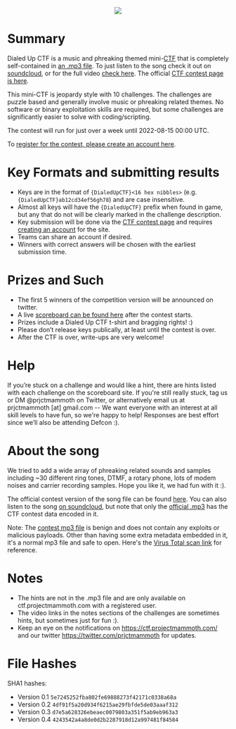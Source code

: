 <p align="center">
<img src="https://projectmammoth.com/images/dialed-up-ctf-ascii-banner.png">
</p>

# Summary
Dialed Up CTF is a music and phreaking themed mini-[CTF](https://ctfd.io/whats-a-ctf/)
that is completely self-contained in [an .mp3 file](https://github.com/project-mammoth/dialed-up-ctf/raw/main/Dialed%20Up%20CTF.mp3).
To just listen to the song check it out on [soundcloud](https://soundcloud.com/projectmammoth/dialed-up),
or for the full video [check here](https://www.youtube.com/watch?v=euMZYqDG4Sc).
The official [CTF contest page is here](https://ctf.projectmammoth.com).

This mini-CTF is jeopardy style with 10 challenges.  The challenges are puzzle
based and generally involve music or phreaking related themes.  No software or
binary exploitation skills are required, but some challenges are significantly
easier to solve with coding/scripting.

The contest will run for just over a week until 2022-08-15 00:00 UTC.

To [register for the contest, please create an account here](https://dialed-up.ctfd.io/register).

# Key Formats and submitting results
* Keys are in the format of `{DialedUpCTF}<16 hex nibbles>` (e.g.
  `{DialedUpCTF}ab12cd34ef56gh78`) and are case insensitive.
* Almost all keys will have the `{DialedUpCTF}` prefix when found in
  game, but any that do not will be clearly marked in the challenge description.
* Key submission will be done via the [CTF contest page](https://dialed-up.ctfd.io)
  and requires [creating an account](https://dialed-up.ctfd.io/register) for the site.
* Teams can share an account if desired.
* Winners with correct answers will be chosen with the earliest submission time.

# Prizes and Such
* The first 5 winners of the competition version will be announced on twitter.
* A live [scoreboard can be found here](https://dialed-up.ctfd.io/scoreboard)
  after the contest starts.
* Prizes include a Dialed Up CTF t-shirt and bragging rights! :)
* Please don’t release keys publically, at least until the
  contest is over.
* After the CTF is over, write-ups are very welcome!

# Help
If you’re stuck on a challenge and would like a hint, there are hints
listed with each challenge on the scoreboard site.  If you're still really
stuck, tag us or DM @prjctmammoth on Twitter, or alternatively email us at
prjctmammoth [at] gmail.com -- We want everyone with an interest at all
skill levels to have fun, so we're happy to help!  Responses are best
effort since we’ll also be attending Defcon :).

# About the song
We tried to add a wide array of phreaking related sounds and samples including
~30 different ring tones, DTMF, a rotary phone, lots of modem noises and
carrier recording samples.  Hope you like it, we had fun with it :). 

The official contest version of the song file can be found
[here](https://github.com/project-mammoth/dialed-up-ctf/raw/main/Dialed%20Up%20CTF.mp3).
You can also listen to the song [on soundcloud](https://soundcloud.com/projectmammoth/dialed-up),
but note that only the [official .mp3](https://github.com/project-mammoth/dialed-up-ctf/raw/main/Dialed%20Up%20CTF.mp3)
has the CTF contest data encoded in it.

Note: The [contest mp3 file](https://github.com/project-mammoth/dialed-up-ctf/raw/main/Dialed%20Up%20CTF.mp3)
is benign and does not contain any exploits or malicious payloads.  Other
than having some extra metadata embedded in it, it's a normal mp3 file
and safe to open.  Here's the
[Virus Total scan link](https://www.virustotal.com/gui/file/d8ccaf55a7b75f7f8a874a3f6161dc523e7efd441d27c8ffc347e3ded596d189)
for reference.

# Notes
* The hints are not in the .mp3 file and are only available on ctf.projectmammoth.com with a registered user.
* The video links in the notes sections of the challenges are sometimes hints, but sometimes just for fun :).
* Keep an eye on the notifications on https://ctf.projectmammoth.com/ and our
  twitter https://twitter.com/prjctmammoth for updates.

# File Hashes
SHA1 hashes:
* Version 0.1 `5e7245252fba802fe69888273f42171c0338a68a`
* Version 0.2 `4df91f5a20d934f6215ae29fbfde5de03aaaf312`
* Version 0.3 `d7e5a628326ebeaec0079803a351f5ab9eb963a3`
* Version 0.4 `4243542a4a8de0d2b2287918d12a997481f84584`
